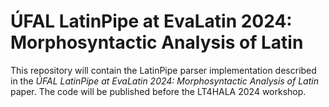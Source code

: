 # ÚFAL LatinPipe at EvaLatin 2024: Morphosyntactic Analysis of Latin

This repository will contain the LatinPipe parser implementation described in
the _ÚFAL LatinPipe at EvaLatin 2024: Morphosyntactic Analysis of Latin_ paper.
The code will be published before the LT4HALA 2024 workshop.

